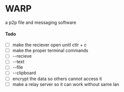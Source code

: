 # WARP

a p2p file and messaging software

#### Todo

* [ ]  make the reciever open unitl ctlr + c
* [ ]  make the proper terminal commands
  * [ ]  --recieve
  * [ ]  --text
  * [ ]  --file
  * [ ]  --clipboard
* [ ]  encrypt the data so others cannot access it
* [ ]  make a relay server so it can work without same lan
